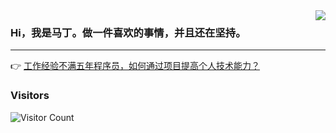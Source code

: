 <img align="right" src="https://oss.open8gu.com/image-20240607091419101.png" />




### Hi，我是马丁。做一件喜欢的事情，并且还在坚持。

---

👉 [工作经验不满五年程序员，如何通过项目提高个人技术能力？](https://nageoffer.com)


### Visitors

![Visitor Count](https://profile-counter.glitch.me/acmenlt/count.svg)
